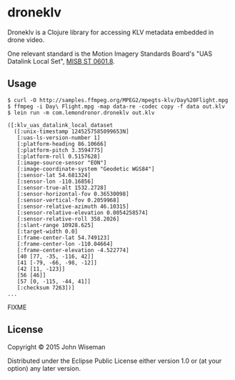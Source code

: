 # droneklv

Droneklv is a Clojure library for accessing KLV metadata embedded in
drone video.

One relevant standard is the Motion Imagery Standards Board's "UAS
Datalink Local Set",
[MISB ST 0601.8](http://www.gwg.nga.mil/misb/docs/standards/ST0601.8.pdf).


## Usage

```
$ curl -O http://samples.ffmpeg.org/MPEG2/mpegts-klv/Day%20Flight.mpg
$ ffmpeg -i Day\ Flight.mpg -map data-re -codec copy -f data out.klv
$ lein run -m com.lemondronor.droneklv out.klv

([:klv_uas_datalink_local_dataset
  ([:unix-timestamp 1245257585099653N]
   [:uas-ls-version-number 1]
   [:platform-heading 86.10666]
   [:platform-pitch 3.3594775]
   [:platform-roll 0.5157628]
   [:image-source-sensor "EON"]
   [:image-coordinate-system "Geodetic WGS84"]
   [:sensor-lat 54.681324]
   [:sensor-lon -110.16856]
   [:sensor-true-alt 1532.2728]
   [:sensor-horizontal-fov 0.36530098]
   [:sensor-vertical-fov 0.2059968]
   [:sensor-relative-azimuth 46.10315]
   [:sensor-relative-elevation 0.0054258574]
   [:sensor-relative-roll 358.2026]
   [:slant-range 10928.625]
   [:target-width 0.0]
   [:frame-center-lat 54.749123]
   [:frame-center-lon -110.04664]
   [:frame-center-elevation -4.522774]
   [40 [77, -35, -116, 42]]
   [41 [-79, -66, -98, -12]]
   [42 [11, -123]]
   [56 [46]]
   [57 [0, -115, -44, 41]]
   [:checksum 7263])]
...
```

FIXME

## License

Copyright © 2015 John Wiseman

Distributed under the Eclipse Public License either version 1.0 or (at
your option) any later version.

